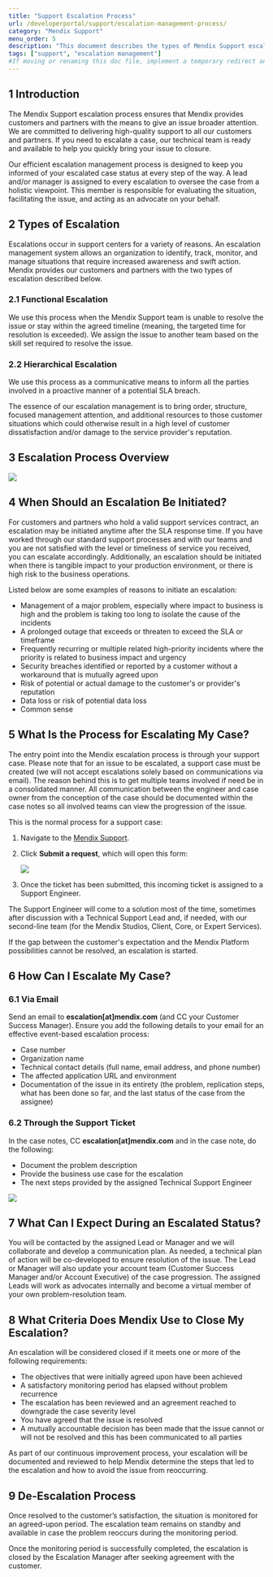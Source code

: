 ```yaml
---
title: "Support Escalation Process"
url: /developerportal/support/escalation-management-process/
category: "Mendix Support"
menu_order: 5
description: "This document describes the types of Mendix Support escalation and how the escalation process works."
tags: ["support", "escalation management"]
#If moving or renaming this doc file, implement a temporary redirect and let the respective team know they should update the URL in the product. See Mapping to Products for more details.
---
```


## 1 Introduction

The Mendix Support escalation process ensures that Mendix provides customers and partners with the means to give an issue broader attention. We are committed to delivering high-quality support to all our customers and partners. If you need to escalate a case, our technical team is ready and available to help you quickly bring your issue to closure.

Our efficient escalation management process is designed to keep you informed of your escalated case status at every step of the way. A lead and/or manager is assigned to every escalation to oversee the case from a holistic viewpoint. This member is responsible for evaluating the situation, facilitating the issue, and acting as an advocate on your behalf.

## 2 Types of Escalation

Escalations occur in support centers for a variety of reasons. An escalation management system allows an organization to identify, track, monitor, and manage situations that require increased awareness and swift action. Mendix provides our customers and partners with the two types of escalation described below.

### 2.1 Functional Escalation

We use this process when the Mendix Support team is unable to resolve the issue or stay within the agreed timeline (meaning, the targeted time for resolution is exceeded). We assign the issue to another team based on the skill set required to resolve the issue.

### 2.2 Hierarchical Escalation

We use this process as a communicative means to inform all the parties involved in a proactive manner of a potential SLA breach.

The essence of our escalation management is to bring order, structure, focused management attention, and additional resources to those customer situations which could otherwise result in a high level of customer dissatisfaction and/or damage to the service provider's reputation.

## 3 Escalation Process Overview

![](/attachments/developerportal/support//escalation-management-process/escalation_process_overview.png)

## 4 When Should an Escalation Be Initiated?

For customers and partners who hold a valid support services contract, an escalation may be initiated anytime after the SLA response time. If you have worked through our standard support processes and with our teams and you are not satisfied with the level or timeliness of service you received, you can escalate accordingly. Additionally, an escalation should be initiated when there is tangible impact to your production environment, or there is high risk to the business operations.

Listed below are some examples of reasons to initiate an escalation:

* Management of a major problem, especially where impact to business is high and the problem is taking too long to isolate the cause of the incidents
* A prolonged outage that exceeds or threaten to exceed the SLA or timeframe
* Frequently recurring or multiple related high-priority incidents where the priority is related to business impact and urgency
* Security breaches identified or reported by a customer without a workaround that is mutually agreed upon
* Risk of potential or actual damage to the customer's or provider's reputation
* Data loss or risk of potential data loss
* Common sense

## 5 What Is the Process for Escalating My Case?

The entry point into the Mendix escalation process is through your support case. Please note that for an issue to be escalated, a support case must be created (we will not accept escalations solely based on communications via email). The reason behind this is to get multiple teams involved if need be in a consolidated manner. All communication between the engineer and case owner from the conception of the case should be documented within the case notes so all involved teams can view the progression of the issue.

This is the normal process for a support case:

1. Navigate to the [Mendix Support](https://support.mendix.com/hc/en-us).
2.  Click **Submit a request**, which will open this form:

	![](/attachments/developerportal/support//escalation-management-process/zendesk.png)

3. Once the ticket has been submitted, this incoming ticket is assigned to a Support Engineer.

The Support Engineer will come to a solution most of the time, sometimes after discussion with a Technical Support Lead and, if needed, with our second-line team (for the Mendix Studios, Client, Core, or Expert Services).

If the gap between the customer's expectation and the Mendix Platform possibilities cannot be resolved, an escalation is started.

## 6 How Can I Escalate My Case?

### 6.1 Via Email

Send an email to **escalation[at]mendix.com** (and CC your Customer Success Manager). Ensure you add the following details to your email for an effective event-based escalation process:

* Case number
* Organization name
* Technical contact details (full name, email address, and phone number)
* The affected application URL and environment
* Documentation of the issue in its entirety (the problem, replication steps, what has been done so far, and the last status of the case from the assignee)

### 6.2 Through the Support Ticket

In the case notes, CC **escalation[at]mendix.com** and in the case note, do the following:

* Document the problem description
* Provide the business use case for the escalation
* The next steps provided by the assigned Technical Support Engineer

![](/attachments/developerportal/support//escalation-management-process/escalation.png)

## 7 What Can I Expect During an Escalated Status?

You will be contacted by the assigned Lead or Manager and we will collaborate and develop a communication plan. As needed, a technical plan of action will be co-developed to ensure resolution of the issue. The Lead or Manager will also update your account team (Customer Success Manager and/or Account Executive) of the case progression. The assigned Leads will work as advocates internally and become a virtual member of your own problem-resolution team.

## 8 What Criteria Does Mendix Use to Close My Escalation?

An escalation will be considered closed if it meets one or more of the following requirements:

* The objectives that were initially agreed upon have been achieved
* A satisfactory monitoring period has elapsed without problem recurrence
* The escalation has been reviewed and an agreement reached to downgrade the case severity level
* You have agreed that the issue is resolved
* A mutually accountable decision has been made that the issue cannot or will not be resolved and this has been communicated to all parties

As part of our continuous improvement process, your escalation will be documented and reviewed to help Mendix determine the steps that led to the escalation and how to avoid the issue from reoccurring.

## 9 De-Escalation Process

Once resolved to the customer’s satisfaction, the situation is monitored for an agreed-upon period. The escalation team remains on standby and available in case the problem reoccurs during the monitoring period.

Once the monitoring period is successfully completed, the escalation is closed by the Escalation Manager after seeking agreement with the customer.
